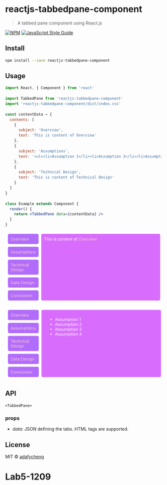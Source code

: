 # reactjs-tabbedpane-component

> A tabbed pane component using React.js

[![NPM](https://img.shields.io/npm/v/reactjs-tabbedpane-component.svg)](https://www.npmjs.com/package/reactjs-tabbedpane-component) [![JavaScript Style Guide](https://img.shields.io/badge/code_style-standard-brightgreen.svg)](https://standardjs.com)

## Install

```bash
npm install --save reactjs-tabbedpane-component
```

## Usage

```jsx
import React, { Component } from 'react'

import TabbedPane from 'reactjs-tabbedpane-component'
import 'reactjs-tabbedpane-component/dist/index.css'

const contentData = {
  contents: [
    {
      subject: 'Overview',
      text: 'This is content of Overview'
    },
    {
      subject: 'Assumptions',
      text: '<ul><li>Assumption 1</li><li>Assumption 2</li><li>Assumption 3</li><li>Assumption 4</li></ul>'
    },
    {
      subject: 'Technical Design',
      text: 'This is content of Technical Design'
    }
  ]
}

class Example extends Component {
  render() {
    return <TabbedPane data={contentData} />
  }
}
```

![Example Image 1](example/images/example1.png)

![Example Image 2](example/images/example2.png)

## API

`<TabbedPane>`

### props

* *data*: JSON defining the tabs.  HTML tags are supported.

## License

MIT © [adafycheng](https://github.com/adafycheng)
# Lab5-1209
